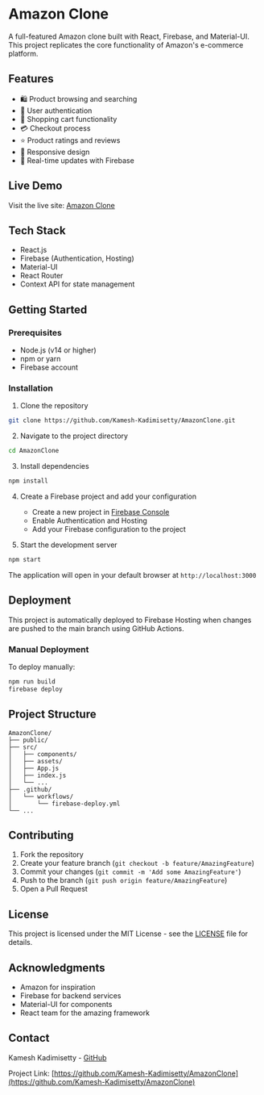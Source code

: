 # Amazon Clone

A full-featured Amazon clone built with React, Firebase, and Material-UI. This project replicates the core functionality of Amazon's e-commerce platform.

## Features

- 🛍️ Product browsing and searching
- 🔐 User authentication
- 🛒 Shopping cart functionality
- 💳 Checkout process
- ⭐ Product ratings and reviews
- 🎨 Responsive design
- 🔄 Real-time updates with Firebase

## Live Demo

Visit the live site: [Amazon Clone](https://ecommerce-580db.web.app)

## Tech Stack

- React.js
- Firebase (Authentication, Hosting)
- Material-UI
- React Router
- Context API for state management

## Getting Started

### Prerequisites

- Node.js (v14 or higher)
- npm or yarn
- Firebase account

### Installation

1. Clone the repository
```bash
git clone https://github.com/Kamesh-Kadimisetty/AmazonClone.git
```

2. Navigate to the project directory
```bash
cd AmazonClone
```

3. Install dependencies
```bash
npm install
```

4. Create a Firebase project and add your configuration
   - Create a new project in [Firebase Console](https://console.firebase.google.com)
   - Enable Authentication and Hosting
   - Add your Firebase configuration to the project

5. Start the development server
```bash
npm start
```

The application will open in your default browser at `http://localhost:3000`

## Deployment

This project is automatically deployed to Firebase Hosting when changes are pushed to the main branch using GitHub Actions.

### Manual Deployment

To deploy manually:

```bash
npm run build
firebase deploy
```

## Project Structure

```
AmazonClone/
├── public/
├── src/
│   ├── components/
│   ├── assets/
│   ├── App.js
│   ├── index.js
│   └── ...
├── .github/
│   └── workflows/
│       └── firebase-deploy.yml
└── ...
```

## Contributing

1. Fork the repository
2. Create your feature branch (`git checkout -b feature/AmazingFeature`)
3. Commit your changes (`git commit -m 'Add some AmazingFeature'`)
4. Push to the branch (`git push origin feature/AmazingFeature`)
5. Open a Pull Request

## License

This project is licensed under the MIT License - see the [LICENSE](LICENSE) file for details.

## Acknowledgments

- Amazon for inspiration
- Firebase for backend services
- Material-UI for components
- React team for the amazing framework

## Contact

Kamesh Kadimisetty - [GitHub](https://github.com/Kamesh-Kadimisetty)

Project Link: [https://github.com/Kamesh-Kadimisetty/AmazonClone](https://github.com/Kamesh-Kadimisetty/AmazonClone)
